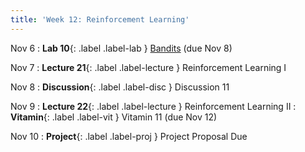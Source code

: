 ```yaml
---
title: 'Week 12: Reinforcement Learning'
---
```


Nov 6
: **Lab 10**{: .label .label-lab } [Bandits](https://data102.datahub.berkeley.edu/hub/user-redirect/git-pull?repo=https%3A%2F%2Fgithub.com%2Fds-102%2Ffa23-materials&urlpath=lab%2Ftree%2Ffa23-materials%2Flab%2Flab10%2Flab10.ipynb&branch=main) (due Nov 8)

Nov 7
: **Lecture 21**{: .label .label-lecture } Reinforcement Learning I

Nov 8
: **Discussion**{: .label .label-disc } Discussion 11

Nov 9
: **Lecture 22**{: .label .label-lecture } Reinforcement Learning II
: **Vitamin**{: .label .label-vit } Vitamin 11 (due Nov 12)

Nov 10
: **Project**{: .label .label-proj } Project Proposal Due